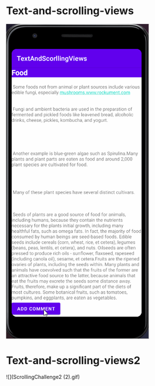 # Text-and-scrolling-views
![](ScrollingChallenge1.gif)
# Text-and-scrolling-views2
![](ScrollingChallenge2 (2).gif)

